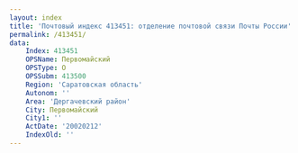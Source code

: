 ```yaml
---
layout: index
title: 'Почтовый индекс 413451: отделение почтовой связи Почты России'
permalink: /413451/
data:
    Index: 413451
    OPSName: Первомайский
    OPSType: О
    OPSSubm: 413500
    Region: 'Саратовская область'
    Autonom: ''
    Area: 'Дергачевский район'
    City: Первомайский
    City1: ''
    ActDate: '20020212'
    IndexOld: ''
---
```

